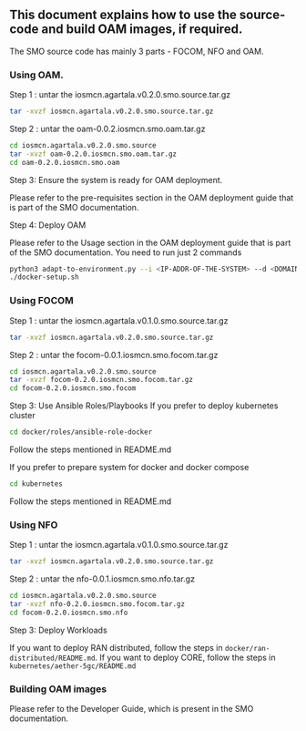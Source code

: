 ## This document explains how to use the source-code and build OAM images, if required.

The SMO source code has mainly 3 parts - FOCOM, NFO and OAM.

### Using OAM.

Step 1 : untar the iosmcn.agartala.v0.2.0.smo.source.tar.gz

```sh
tar -xvzf iosmcn.agartala.v0.2.0.smo.source.tar.gz

```

Step 2 : untar the oam-0.0.2.iosmcn.smo.oam.tar.gz

```sh
cd iosmcn.agartala.v0.2.0.smo.source
tar -xvzf oam-0.2.0.iosmcn.smo.oam.tar.gz
cd oam-0.2.0.iosmcn.smo.oam
```

Step 3: Ensure the system is ready for OAM deployment.

Please refer to the pre-requisites section in the OAM deployment guide that is part of the SMO documentation.

Step 4: Deploy OAM

Please refer to the Usage section in the OAM deployment guide that is part of the SMO documentation.
You need to run just 2 commands

```sh
python3 adapt-to-environment.py --i <IP-ADDR-OF-THE-SYSTEM> --d <DOMAIN-NAME>
./docker-setup.sh
```

### Using FOCOM
Step 1 : untar the iosmcn.agartala.v0.1.0.smo.source.tar.gz

```sh
tar -xvzf iosmcn.agartala.v0.2.0.smo.source.tar.gz

```

Step 2 : untar the focom-0.0.1.iosmcn.smo.focom.tar.gz

```sh
cd iosmcn.agartala.v0.2.0.smo.source
tar -xvzf focom-0.2.0.iosmcn.smo.focom.tar.gz
cd focom-0.2.0.iosmcn.smo.focom
```

Step 3: Use Ansible Roles/Playbooks
If you prefer to deploy kubernetes cluster

```sh
cd docker/roles/ansible-role-docker
```
Follow the steps mentioned in README.md

If you prefer to prepare system for docker and docker compose

```sh
cd kubernetes
```
Follow the steps mentioned in README.md

### Using NFO
Step 1 : untar the iosmcn.agartala.v0.1.0.smo.source.tar.gz

```sh
tar -xvzf iosmcn.agartala.v0.2.0.smo.source.tar.gz

```

Step 2 : untar the nfo-0.0.1.iosmcn.smo.nfo.tar.gz

```sh
cd iosmcn.agartala.v0.2.0.smo.source
tar -xvzf nfo-0.2.0.iosmcn.smo.focom.tar.gz
cd focom-0.2.0.iosmcn.smo.nfo
```

Step 3: Deploy Workloads

If you want to deploy RAN distributed, follow the steps in ``docker/ran-distributed/README.md``.
If you want to deploy CORE, follow the steps in ``kubernetes/aether-5gc/README.md``

### Building OAM images

Please refer to the Developer Guide, which is present in the SMO documentation.
